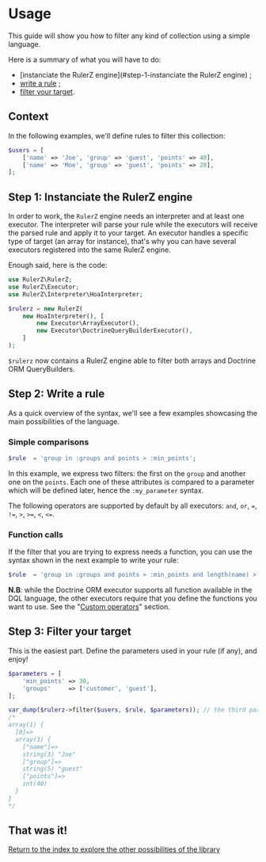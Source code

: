 Usage
=====

This guide will show you how to filter any kind of collection using a simple
language.

Here is a summary of what you will have to do:

 * [instanciate the RulerZ engine](#step-1-instanciate the RulerZ engine) ;
 * [write a rule](#step-2-write-a-rule) ;
 * [filter your target](#step-3-filter-your-target).

## Context

In the following examples, we'll define rules to filter this collection:

```php
$users = [
    ['name' => 'Joe', 'group' => 'guest', 'points' => 40],
    ['name' => 'Moe', 'group' => 'guest', 'points' => 20],
];
```

## Step 1: Instanciate the RulerZ engine

In order to work, the `RulerZ` engine needs an interpreter and at least one
executor.
The interpreter will parse your rule while the executors will receive the parsed
rule and apply it to your target. An executor handles a specific type of target
(an array for instance), that's why you can have several executors registered
into the same RulerZ engine.

Enough said, here is the code:

```php
use RulerZ\RulerZ;
use RulerZ\Executor;
use RulerZ\Interpreter\HoaInterpreter;

$rulerz = new RulerZ(
    new HoaInterpreter(), [
        new Executor\ArrayExecutor(),
        new Executor\DoctrineQueryBuilderExecutor(),
    ]
);
```

`$rulerz` now contains a RulerZ engine able to filter both arrays and Doctrine
ORM QueryBuilders.

## Step 2: Write a rule

As a quick overview of the syntax, we'll see a few examples showcasing the main
possibilities of the language.

### Simple comparisons

```php
$rule  = 'group in :groups and points > :min_points';
```

In this example, we express two filters: the first on the `group` and another one
on the `points`. Each one of these attributes is compared to a parameter which
will be defined later, hence the `:my_parameter` syntax.

The following operators are supported by default by all executors: `and`, `or`,
`=`, `!=`, `>`, `>=`, `<`, `<=`.

### Function calls

If the filter that you are trying to express needs a function, you can use the
syntax shown in the next example to write your rule:

```php
$rule  = 'group in :groups and points > :min_points and length(name) > 3';
```

**N.B**: while the Doctrine ORM executor supports all function available in the
DQL language, the other executors require that you define the functions you want
to use. See the "[Custom operators](custom_operators.md)" section.

## Step 3: Filter your target

This is the easiest part. Define the parameters used in your rule (if any), and
enjoy!

```php
$parameters = [
    'min_points' => 30,
    'groups'     => ['customer', 'guest'],
];

var_dump($rulerz->filter($users, $rule, $parameters)); // the third parameter can be omitted if empty
/*
array(1) {
  [0]=>
  array(3) {
    ["name"]=>
    string(3) "Joe"
    ["group"]=>
    string(5) "guest"
    ["points"]=>
    int(40)
  }
}
*/
```

## That was it!

[Return to the index to explore the other possibilities of the library](index.md)
